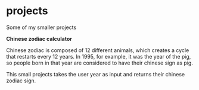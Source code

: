# projects
Some of my smaller projects

<b>Chinese zodiac calculator</b>

Chinese zodiac is composed of 12 different animals, which creates a cycle that restarts every 12 years. In 1995, for example, it was the year of the pig, so people born in that year are considered to have their chinese sign as pig.

This small projects takes the user year as input and returns their chinese zodiac sign.

